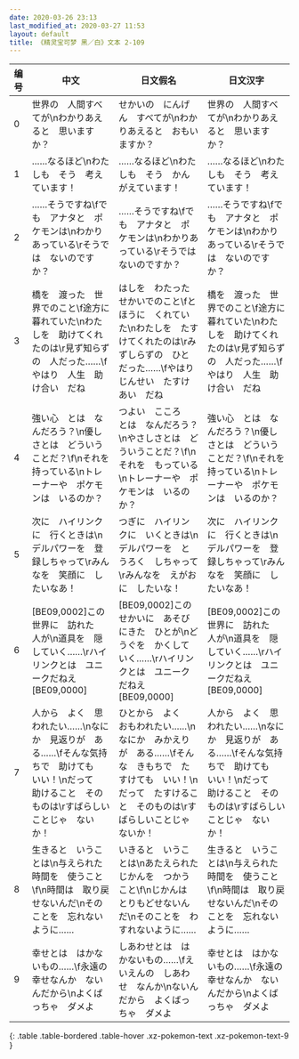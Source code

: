 ```yaml
---
date: 2020-03-26 23:13
last_modified_at: 2020-03-27 11:53
layout: default
title: 《精灵宝可梦 黑／白》文本 2-109
---
```

| 编号 | 中文 | 日文假名 | 日文汉字 |
| ---- | ---- | ---- | --- |
| 0 | 世界の　人間すべてが\nわかりあえると　思いますか？ | せかいの　にんげん　すべてが\nわかりあえると　おもいますか？ | 世界の　人間すべてが\nわかりあえると　思いますか？ |
| 1 | ……なるほど\nわたしも　そう　考えています！ | ……なるほど\nわたしも　そう　かんがえています！ | ……なるほど\nわたしも　そう　考えています！ |
| 2 | ……そうですね\fでも　アナタと　ポケモンは\nわかりあっている\rそうでは　ないのですか？ | ……そうですね\fでも　アナタと　ポケモンは\nわかりあっている\rそうでは　ないのですか？ | ……そうですね\fでも　アナタと　ポケモンは\nわかりあっている\rそうでは　ないのですか？ |
| 3 | 橋を　渡った　世界でのこと\f途方に　暮れていた\nわたしを　助けてくれたのは\r見ず知らずの　人だった……\fやはり　人生　助け合い　だね | はしを　わたった　せかいでのこと\fとほうに　くれていた\nわたしを　たすけてくれたのは\rみずしらずの　ひと　だった……\fやはり　じんせい　たすけあい　だね | 橋を　渡った　世界でのこと\f途方に　暮れていた\nわたしを　助けてくれたのは\r見ず知らずの　人だった……\fやはり　人生　助け合い　だね |
| 4 | 強い心　とは　なんだろう？\n優しさとは　どういうことだ？\f\nそれを　持っている\nトレーナーや　ポケモンは　いるのか？ | つよい　こころ　とは　なんだろう？\nやさしさとは　どういうことだ？\f\nそれを　もっている\nトレーナーや　ポケモンは　いるのか？ | 強い心　とは　なんだろう？\n優しさとは　どういうことだ？\f\nそれを　持っている\nトレーナーや　ポケモンは　いるのか？ |
| 5 | 次に　ハイリンクに　行くときは\nデルパワーを　登録しちゃって\rみんなを　笑顔に　したいなあ！ | つぎに　ハイリンクに　いくときは\nデルパワーを　とうろく　しちゃって\rみんなを　えがおに　したいな！ | 次に　ハイリンクに　行くときは\nデルパワーを　登録しちゃって\rみんなを　笑顔に　したいなあ！ |
| 6 | [BE09,0002]この世界に　訪れた　人が\n道具を　隠していく……\rハイリンクとは　ユニークだねえ[BE09,0000] | [BE09,0002]この　せかいに　あそびにきた　ひとが\nどうぐを　かくしていく……\rハイリンクとは　ユニークだねえ[BE09,0000] | [BE09,0002]この世界に　訪れた　人が\n道具を　隠していく……\rハイリンクとは　ユニークだねえ[BE09,0000] |
| 7 | 人から　よく　思われたい……\nなにか　見返りが　ある……\fそんな気持ちで　助けても　いい！\nだって　助けること　そのものは\rすばらしいことじゃ　ないか！ | ひとから　よく　おもわれたい……\nなにか　みかえりが　ある……\fそんな　きもちで　たすけても　いい！\nだって　たすけること　そのものは\rすばらしいことじゃ　ないか！ | 人から　よく　思われたい……\nなにか　見返りが　ある……\fそんな気持ちで　助けても　いい！\nだって　助けること　そのものは\rすばらしいことじゃ　ないか！ |
| 8 | 生きると　いうことは\n与えられた　時間を　使うこと\f\n時間は　取り戻せないんだ\nそのことを　忘れないように…… | いきると　いうことは\nあたえられた　じかんを　つかうこと\f\nじかんは　とりもどせないんだ\nそのことを　わすれないように…… | 生きると　いうことは\n与えられた　時間を　使うこと\f\n時間は　取り戻せないんだ\nそのことを　忘れないように…… |
| 9 | 幸せとは　はかないもの……\f永遠の　幸せなんか　ないんだから\nよくばっちゃ　ダメよ | しあわせとは　はかないもの……\fえいえんの　しあわせ　なんか\nないんだから　よくばっちゃ　ダメよ | 幸せとは　はかないもの……\f永遠の　幸せなんか　ないんだから\nよくばっちゃ　ダメよ |
{: .table .table-bordered .table-hover .xz-pokemon-text .xz-pokemon-text-9 }
